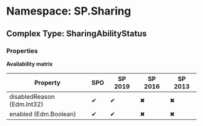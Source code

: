 # Namespace: SP.Sharing

## Complex Type: SharingAbilityStatus

### Properties

**Availability matrix**

Property | SPO | SP 2019 | SP 2016 | SP 2013
----------|-----|---------|---------|--------
disabledReason (Edm.Int32) | ✔ | ✔ | ✖ | ✖
enabled (Edm.Boolean) | ✔ | ✔ | ✖ | ✖
